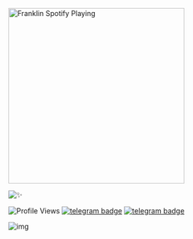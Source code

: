 [<img src="https://now-playing-codestackr.vercel.app/api/spotify-playing" alt="Franklin Spotify Playing" width="350" />](https://open.spotify.com/user/swyqyimdc12jajde4vpwd2x1b)


![✨](https://github-readme-stats.vercel.app/api?username=Franklin-Graham&show=prs&count_private=true&show_icons=true&title_color=fff&icon_color=79ff97&text_color=9f9f9f&bg_color=151515)


![Profile Views](https://hits.seeyoufarm.com/api/count/incr/badge.svg?url=https://github.com/Franklin-Graham/&title=Profile%20Views)   [![telegram badge](https://img.shields.io/badge/FranklinㅤGraham-30302f?style=flat&logo=telegram)](https://telegram.dog/Franklin_Graham_bot)  [![telegram badge](https://img.shields.io/badge/SPACEㅤXㅤBOTS-30302f?style=flat&logo=telegram)](https://telegram.dog/Space_x_bots)

 <img src="https://www.qries.com/images/banner_logo.png" alt="img">



